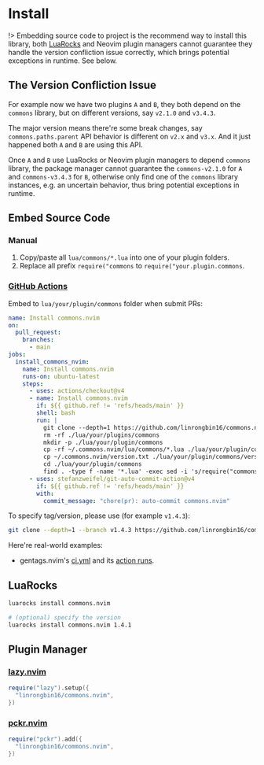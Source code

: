 <!-- markdownlint-disable MD001 MD013 MD034 MD033 MD051 -->

# Install

!> Embedding source code to project is the recommend way to install this library, both [LuaRocks](https://luarocks.org/) and Neovim plugin managers cannot guarantee they handle the version confliction issue correctly, which brings potential exceptions in runtime. See below.

## The Version Confliction Issue

For example now we have two plugins `A` and `B`, they both depend on the `commons` library, but on different versions, say `v2.1.0` and `v3.4.3`.

The major version means there're some break changes, say `commons.paths.parent` API behavior is different on `v2.x` and `v3.x`. And it just happened both `A` and `B` are using this API.

Once `A` and `B` use LuaRocks or Neovim plugin managers to depend `commons` library, the package manager cannot guarantee the `commons-v2.1.0` for `A` and `commons-v3.4.3` for `B`, otherwise only find one of the `commons` library instances, e.g. an uncertain behavior, thus bring potential exceptions in runtime.

## Embed Source Code

### Manual

1. Copy/paste all `lua/commons/*.lua` into one of your plugin folders.
2. Replace all prefix `require("commons` to `require("your.plugin.commons`.

### [GitHub Actions](https://docs.github.com/en/actions)

Embed to `lua/your/plugin/commons` folder when submit PRs:

```yaml
name: Install commons.nvim
on:
  pull_request:
    branches:
      - main
jobs:
  install_commons_nvim:
    name: Install commons.nvim
    runs-on: ubuntu-latest
    steps:
      - uses: actions/checkout@v4
      - name: Install commons.nvim
        if: ${{ github.ref != 'refs/heads/main' }}
        shell: bash
        run: |
          git clone --depth=1 https://github.com/linrongbin16/commons.nvim.git ~/.commons.nvim
          rm -rf ./lua/your/plugins/commons
          mkdir -p ./lua/your/plugin/commons
          cp -rf ~/.commons.nvim/lua/commons/*.lua ./lua/your/plugin/commons
          cp ~/.commons.nvim/version.txt ./lua/your/plugin/commons/version.txt
          cd ./lua/your/plugin/commons
          find . -type f -name '*.lua' -exec sed -i 's/require("commons/require("your.plugin.commons/g' {} \;
      - uses: stefanzweifel/git-auto-commit-action@v4
        if: ${{ github.ref != 'refs/heads/main' }}
        with:
          commit_message: "chore(pr): auto-commit commons.nvim"
```

To specify tag/version, please use (for example `v1.4.3`):

```sh
git clone --depth=1 --branch v1.4.3 https://github.com/linrongbin16/commons.nvim.git ~/.commons.nvim
```

Here're real-world examples:

- gentags.nvim's [ci.yml](https://github.com/linrongbin16/gentags.nvim/blob/5f5bd825951fb8bc8c5dea7919c46a86063c6e5e/.github/workflows/ci.yml?plain=1#L47-L51) and its [action runs](https://github.com/linrongbin16/gentags.nvim/actions/runs/7176179406/job/19540665077).

## LuaRocks

```bash
luarocks install commons.nvim

# (optional) specify the version
luarocks install commons.nvim 1.4.1
```

## Plugin Manager

### [lazy.nvim](https://github.com/folke/lazy.nvim)

```lua
require("lazy").setup({
  "linrongbin16/commons.nvim",
})
```

### [pckr.nvim](https://github.com/lewis6991/pckr.nvim)

```lua
require("pckr").add({
  "linrongbin16/commons.nvim",
})
```
